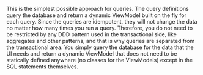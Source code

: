 ﻿This is the simplest possible approach for queries. The query definitions query the database and return a dynamic ViewModel built on the 
fly for each query. Since the queries are idempotent, they will not change the data no matter how many times you run a query. Therefore, 
you do not need to be restricted by any DDD pattern used in the transactional side, like aggregates and other patterns, and that is why 
queries are separated from the transactional area. You simply query the database for the data that the UI needs and return a dynamic 
ViewModel that does not need to be statically defined anywhere (no classes for the ViewModels) except in the SQL statements themselves.